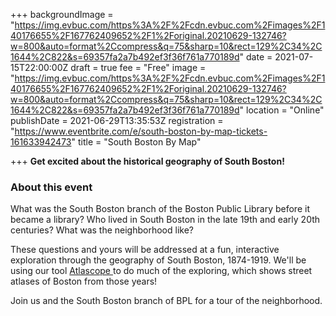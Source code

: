 +++
backgroundImage = "https://img.evbuc.com/https%3A%2F%2Fcdn.evbuc.com%2Fimages%2F140176655%2F167762409652%2F1%2Foriginal.20210629-132746?w=800&auto=format%2Ccompress&q=75&sharp=10&rect=129%2C34%2C1644%2C822&s=69357fa2a7b492ef3f36f761a770189d"
date = 2021-07-15T22:00:00Z
draft = true
fee = "Free"
image = "https://img.evbuc.com/https%3A%2F%2Fcdn.evbuc.com%2Fimages%2F140176655%2F167762409652%2F1%2Foriginal.20210629-132746?w=800&auto=format%2Ccompress&q=75&sharp=10&rect=129%2C34%2C1644%2C822&s=69357fa2a7b492ef3f36f761a770189d"
location = "Online"
publishDate = 2021-06-29T13:35:53Z
registration = "https://www.eventbrite.com/e/south-boston-by-map-tickets-161633942473"
title = "South Boston By Map"

+++
**Get excited about the historical geography of South Boston!**

### About this event

What was the South Boston branch of the Boston Public Library before it became a library? Who lived in South Boston in the late 19th and early 20th centuries? What was the neighborhood like?

These questions and yours will be addressed at a fun, interactive exploration through the geography of South Boston, 1874-1919. We'll be using our tool [Atlascope ](https://atlascope.leventhalmap.org/)to do much of the exploring, which shows street atlases of Boston from those years!

Join us and the South Boston branch of BPL for a tour of the neighborhood.